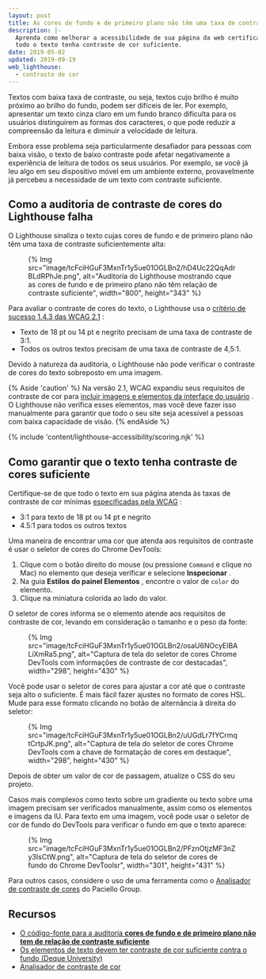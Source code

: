 ```yaml
---
layout: post
title: As cores de fundo e de primeiro plano não têm uma taxa de contraste suficiente
description: |-
  Aprenda como melhorar a acessibilidade de sua página da web certificando-se de que
  todo o texto tenha contraste de cor suficiente.
date: 2019-05-02
updated: 2019-09-19
web_lighthouse:
  - contraste de cor
---
```


Textos com baixa taxa de contraste, ou seja, textos cujo brilho é muito próximo ao brilho do fundo, podem ser difíceis de ler. Por exemplo, apresentar um texto cinza claro em um fundo branco dificulta para os usuários distinguirem as formas dos caracteres, o que pode reduzir a compreensão da leitura e diminuir a velocidade de leitura.

Embora esse problema seja particularmente desafiador para pessoas com baixa visão, o texto de baixo contraste pode afetar negativamente a experiência de leitura de todos os seus usuários. Por exemplo, se você já leu algo em seu dispositivo móvel em um ambiente externo, provavelmente já percebeu a necessidade de um texto com contraste suficiente.

## Como a auditoria de contraste de cores do Lighthouse falha

O Lighthouse sinaliza o texto cujas cores de fundo e de primeiro plano não têm uma taxa de contraste suficientemente alta:

<figure>{% Img src="image/tcFciHGuF3MxnTr1y5ue01OGLBn2/hD4Uc22QqAdrBLdRPhJe.png", alt="Auditoria do Lighthouse mostrando cque as cores de fundo e de primeiro plano não têm relação de contraste suficiente", width="800", height="343" %}</figure>

Para avaliar o contraste de cores do texto, o Lighthouse usa o <a href="https://www.w3.org/TR/WCAG21/#contrast-minimum" rel="noopener">critério de sucesso 1.4.3 das WCAG 2.1</a> :

- Texto de 18 pt ou 14 pt e negrito precisam de uma taxa de contraste de 3:1.
- Todos os outros textos precisam de uma taxa de contraste de 4,5:1.

Devido à natureza da auditoria, o Lighthouse não pode verificar o contraste de cores do texto sobreposto em uma imagem.

{% Aside 'caution' %} Na versão 2.1, WCAG expandiu seus requisitos de contraste de cor para [incluir imagens e elementos da interface do usuário](https://www.w3.org/TR/WCAG21/#non-text-contrast) . O Lighthouse não verifica esses elementos, mas você deve fazer isso manualmente para garantir que todo o seu site seja acessível a pessoas com baixa capacidade de visão. {% endAside %}

{% include 'content/lighthouse-accessibility/scoring.njk' %}

## Como garantir que o texto tenha contraste de cores suficiente

Certifique-se de que todo o texto em sua página atenda às taxas de contraste de cor mínimas <a href="https://www.w3.org/TR/WCAG21/#contrast-minimum" rel="noopener">especificadas pela WCAG</a> :

- 3:1 para texto de 18 pt ou 14 pt e negrito
- 4.5:1 para todos os outros textos

Uma maneira de encontrar uma cor que atenda aos requisitos de contraste é usar o seletor de cores do Chrome DevTools:

1. Clique com o botão direito do mouse (ou pressione `Command` e clique no Mac) no elemento que deseja verificar e selecione **Inspecionar** .
2. Na guia **Estilos** **do painel Elementos** , encontre o valor de `color` do elemento.
3. Clique na miniatura colorida ao lado do valor.

O seletor de cores informa se o elemento atende aos requisitos de contraste de cor, levando em consideração o tamanho e o peso da fonte:

<figure>{% Img src="image/tcFciHGuF3MxnTr1y5ue01OGLBn2/osaU6NOcyElBALiXmRa5.png", alt="Captura de tela do seletor de cores Chrome DevTools com informações de contraste de cor destacadas", width="298", height="430" %}</figure>

Você pode usar o seletor de cores para ajustar a cor até que o contraste seja alto o suficiente. É mais fácil fazer ajustes no formato de cores HSL. Mude para esse formato clicando no botão de alternância à direita do seletor:

<figure>{% Img src="image/tcFciHGuF3MxnTr1y5ue01OGLBn2/uUGdLr7fYCrmqtCrtpJK.png", alt="Captura de tela do seletor de cores Chrome DevTools com a chave de formatação de cores em destaque", width="298", height="430" %}</figure>

Depois de obter um valor de cor de passagem, atualize o CSS do seu projeto.

Casos mais complexos como texto sobre um gradiente ou texto sobre uma imagem precisam ser verificados manualmente, assim como os elementos e imagens da IU. Para texto em uma imagem, você pode usar o seletor de cor de fundo do DevTools para verificar o fundo em que o texto aparece:

<figure>{% Img src="image/tcFciHGuF3MxnTr1y5ue01OGLBn2/PFznOtjzMF3nZy3IsCtW.png", alt="Captura de tela do seletor de cores de fundo do Chrome DevToolsr", width="301", height="431" %}</figure>

Para outros casos, considere o uso de uma ferramenta como o <a href="https://developer.paciellogroup.com/resources/contrastanalyser" rel="noopener">Analisador de contraste de cores</a> do Paciello Group.

## Recursos

- <a href="https://github.com/GoogleChrome/lighthouse/blob/master/core/audits/accessibility/color-contrast.js" rel="noopener">O código-fonte para a auditoria <strong>cores de fundo e de primeiro plano não tem de relação de contraste suficiente</strong></a>
- <a href="https://dequeuniversity.com/rules/axe/3.3/color-contrast" rel="noopener">Os elementos de texto devem ter contraste de cor suficiente contra o fundo (Deque University)</a>
- <a href="https://developer.paciellogroup.com/resources/contrastanalyser" rel="noopener">Analisador de contraste de cor</a>
